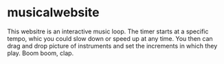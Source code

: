 # musicalwebsite
This websitre is an interactive music loop. The timer starts at a specific tempo, whic you could slow down or speed up at any time. You then can drag and drop picture of instruments and set the increments in which they play. Boom boom, clap.
